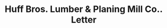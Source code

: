 ---
doi: 10.7916/D82N6D7K
date_other: '1899'
date_other_textual: '1899'
form: correspondence
genre:
- Letters (correspondence)
name:
- Huff Bros. Lumber & Planing Mill Co.
object_in_context_url: https://biggert.cul.columbia.edu/items/view/ave_biggert_00260
subject_hierarchical_geographic:
- Decatur, Illinois, United States
subject_name:
- Huff Bros. Lumber & Planing Mill Co.
title: Huff Bros. Lumber & Planing Mill Co.. Letter
sort_title: Huff Bros. Lumber & Planing Mill Co.. Letter
call_number: ave_biggert_00260
coordinates:
- 39.84142222222223,-88.95588055555555
pid: ave_biggert_00260
identifiers: ave_biggert_00260
thumbnail: https://derivativo-3.library.columbia.edu/iiif/2/ldpd:344233/full/!256,256/0/native.jpg
permalink: "/biggert/ave_biggert_00260/"
layout: iiif-image-page
---